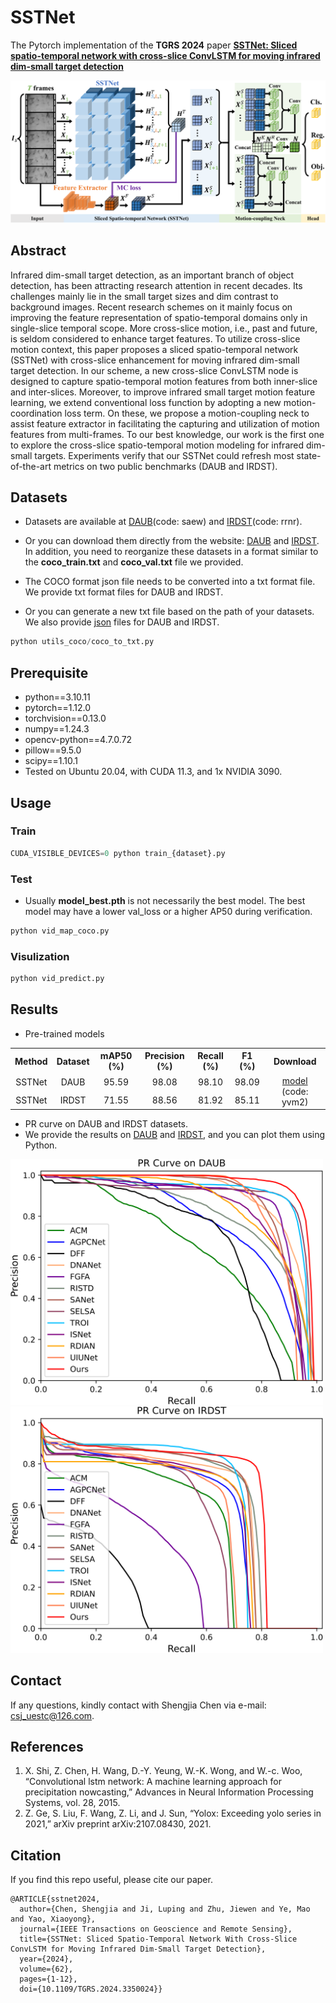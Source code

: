# SSTNet

The Pytorch implementation of the **TGRS 2024** paper [**SSTNet: Sliced spatio-temporal network with cross-slice ConvLSTM for moving infrared dim-small target detection**](https://ieeexplore.ieee.org/abstract/document/10381806)

![outline](./readme/method.png)

## Abstract
Infrared dim-small target detection, as an important branch of object detection, has been attracting research attention in recent decades. Its challenges mainly lie in the small target sizes and dim contrast to background images. Recent research schemes on it mainly focus on improving the feature representation of spatio-temporal domains only in single-slice temporal scope. More cross-slice motion, i.e., past and future, is seldom considered to enhance target features. To utilize cross-slice motion context, this paper proposes a sliced spatio-temporal network (SSTNet) with cross-slice enhancement for moving infrared dim-small target detection.  In our scheme, a new cross-slice ConvLSTM node is designed to capture spatio-temporal motion features from both inner-slice and inter-slices. Moreover, to improve infrared small target motion feature learning, we extend conventional loss function by adopting a new motion-coordination loss term. On these, we propose a motion-coupling neck to assist feature extractor in facilitating the capturing and utilization of motion features from multi-frames. To our best knowledge, our work is the first one to explore the cross-slice spatio-temporal motion modeling for infrared dim-small targets. Experiments verify that our SSTNet could refresh most state-of-the-art metrics on two public benchmarks (DAUB and IRDST).



## Datasets

- Datasets are available at [DAUB](https://pan.baidu.com/s/1nNTvjgDaEAQU7tqQjPZGrw?pwd=saew)(code: saew) and [IRDST](https://pan.baidu.com/s/1igjIT30uqfCKjLbmsMfoFw?pwd=rrnr)(code: rrnr).
- Or you can download them directly from the website: [DAUB](https://www.scidb.cn/en/detail?dataSetId=720626420933459968) and [IRDST](https://xzbai.buaa.edu.cn/datasets.html). In addition, you need to reorganize these datasets in a format similar to the **coco_train.txt** and **coco_val.txt** file we provided.

- The COCO format json file needs to be converted into a txt format file. We provide txt format files for DAUB and IRDST.
- Or you can generate a new txt file based on the path of your datasets. We also provide [json](./json) files for DAUB and IRDST.
``` python 
python utils_coco/coco_to_txt.py
```


## Prerequisite

* python==3.10.11
* pytorch==1.12.0
* torchvision==0.13.0
* numpy==1.24.3
* opencv-python==4.7.0.72
* pillow==9.5.0
* scipy==1.10.1
* Tested on Ubuntu 20.04, with CUDA 11.3, and 1x NVIDIA 3090.


## Usage

### Train
```python
CUDA_VISIBLE_DEVICES=0 python train_{dataset}.py
```

### Test
- Usually **model_best.pth** is not necessarily the best model. The best model may have a lower val_loss or a higher AP50 during verification.
```python
python vid_map_coco.py
```

### Visulization
```python
python vid_predict.py
```

## Results
- Pre-trained models

<table>
  <tr>
    <th>Method</th>
    <th>Dataset</th>
    <th>mAP50 (%)</th>
    <th>Precision (%)</th>
    <th>Recall (%)</th>
    <th>F1 (%)</th>
    <th>Download</th>
  </tr>
  <tr>
    <td align="center">SSTNet</td>
    <td align="center">DAUB</td>
    <td align="center">95.59</td>
    <td align="center">98.08</td>
    <td align="center">98.10</td>
    <td align="center">98.09</td>
    <td rowspan="2" align="center"><a href="https://pan.baidu.com/s/1fkDCHvWteua_9QwNGOZbcw?pwd=yvm2">model</a> (code: yvm2)</td>
  </tr>
  <tr>
    <td align="center">SSTNet</td>
    <td align="center">IRDST</td>
    <td align="center">71.55</td>
    <td align="center">88.56</td>
    <td align="center">81.92</td>
    <td align="center">85.11</td>
  </tr>
</table>


- PR curve on DAUB and IRDST datasets.
- We provide the results on [DAUB](./readme/DAUB_results) and [IRDST](./readme/IRDST_results), and you can plot them using Python.

<img src="/readme/PR1.png" width="500px">
<img src="/readme/PR2.png" width="500px">

## Contact
If any questions, kindly contact with Shengjia Chen via e-mail: csj_uestc@126.com.

## References
1. X. Shi, Z. Chen, H. Wang, D.-Y. Yeung, W.-K. Wong, and W.-c. Woo, “Convolutional lstm network: A machine learning approach for precipitation nowcasting,” Advances in Neural Information Processing Systems, vol. 28, 2015.
2. Z. Ge, S. Liu, F. Wang, Z. Li, and J. Sun, “Yolox: Exceeding yolo series in 2021,” arXiv preprint arXiv:2107.08430, 2021.

## Citation

If you find this repo useful, please cite our paper. 

```
@ARTICLE{sstnet2024,
  author={Chen, Shengjia and Ji, Luping and Zhu, Jiewen and Ye, Mao and Yao, Xiaoyong},
  journal={IEEE Transactions on Geoscience and Remote Sensing}, 
  title={SSTNet: Sliced Spatio-Temporal Network With Cross-Slice ConvLSTM for Moving Infrared Dim-Small Target Detection}, 
  year={2024},
  volume={62},
  pages={1-12},
  doi={10.1109/TGRS.2024.3350024}}
```




